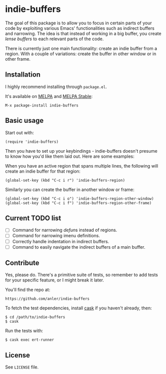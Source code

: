 # indie-buffers

The goal of this package is to allow you to focus in certain parts of your code by exploiting various Emacs' functionalities such as indirect buffers and narrowing. The idea is that instead of working in a big buffer, you create *lense buffers* to each relevant parts of the code.

There is currently just one main functionality: create an indie buffer from a region. With a couple of variations: create the buffer in other window or in other frame.

## Installation

I highly recommend installing through `package.el`.

It's available on [MELPA](http://melpa.org/) and [MELPA Stable](http://stable.melpa.org):

    M-x package-install indie-buffers

## Basic usage

Start out with:

    (require 'indie-buffers)

Then you have to set up your keybindings - indie-buffers doesn't presume to
know how you'd like them laid out. Here are some examples:

When you have an active region that spans multiple lines, the following will
create an indie buffer for that region:

    (global-set-key (kbd "C-c i r") 'indie-buffers-region)

Similarly you can create the buffer in another window or frame:

    (global-set-key (kbd "C-c i o") 'indie-buffers-region-other-window)
    (global-set-key (kbd "C-c i f") 'indie-buffers-region-other-frame)

## Current TODO list

- [ ] Command for narrowing *defun*s instead of regions.
- [ ] Command for narrowing imenu definitions.
- [ ] Correctly handle indentation in indirect buffers.
- [ ] Command to easily navigate the indirect buffers of a main buffer.

## Contribute

Yes, please do. There's a primitive suite of tests, so remember to add tests for your
specific feature, or I might break it later.

You'll find the repo at:

    https://github.com/anler/indie-buffers

To fetch the test dependencies, install
[cask](https://github.com/rejeep/cask.el) if you haven't already,
then:

    $ cd /path/to/indie-buffers
    $ cask

Run the tests with:

    $ cask exec ert-runner

## License

See `LICENSE` file.

